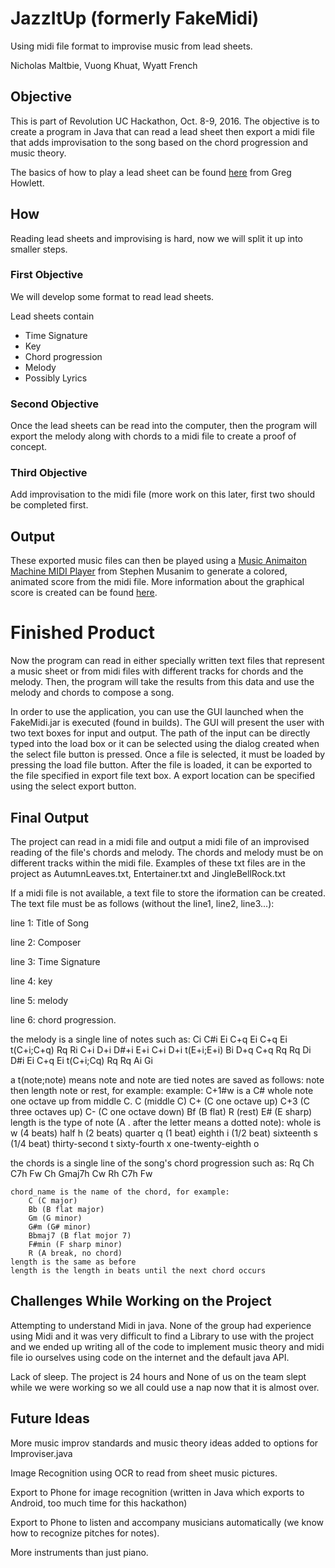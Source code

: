 # JazzItUp (formerly FakeMidi)
Using midi file format to improvise music from lead sheets.

Nicholas Maltbie, Vuong Khuat, Wyatt French

## Objective 

This is part of Revolution UC Hackathon, Oct. 8-9, 2016. The objective is to 
create a program in Java that can read a lead sheet then export a midi file 
that adds improvisation to the song based on the chord progression and music 
theory. 

The basics of how to play a lead sheet can be found [here](https://greghowlett.com/blog/free-lessons/061111012.aspx) 
from Greg Howlett.

## How

Reading lead sheets and improvising is hard, now we will split it up into 
smaller steps.

### First Objective
We will develop some format to read lead sheets.

Lead sheets contain
* Time Signature
* Key
* Chord progression
* Melody
* Possibly Lyrics

### Second Objective
Once the lead sheets can be read into the computer, then the program will export 
the melody along with chords to a midi file to create a proof of concept. 

### Third Objective
Add improvisation to the midi file (more work on this later, first two should be
completed first.

## Output

These exported music files can then be played using a [Music Animaiton Machine 
MIDI Player](http://www.musanim.com/player/) from Stephen Musanim to generate a 
colored, animated score from the midi file. More information about the graphical
 score is created can be found [here](http://www.musanim.com/mam/pfifth.htm).  
 
# Finished Product
 
 Now the program can read in either specially written text files that represent a music
 sheet or from midi files with different tracks for chords and the melody. Then,
 the program will take the results from this data and use the melody and 
 chords to compose a song. 
 
 In order to use the application, you can use the GUI launched when the 
 FakeMidi.jar is executed (found in builds). The GUI will present the user with 
 two text boxes for input and output. The path of the input can be 
 directly typed into the load box or it can be selected using the dialog created
 when the select file button is pressed. Once a file is selected, it must be 
 loaded by pressing the load file button. After the file is loaded, it can be exported
 to the file specified in export file text box. A export location can be 
 specified using the select export button.
 
## Final Output
 
 The project can read in a midi file and output a midi file of an improvised 
 reading of the file's chords and melody. The chords and melody must be on 
 different tracks within the midi file. Examples of these txt files are in the project
 as AutumnLeaves.txt, Entertainer.txt and JingleBellRock.txt
 
 If a midi file is not available, a text file to store the iformation can be created.
 The text file must be as follows (without the line1, line2, line3...):
 
 line 1: Title of Song
 
 line 2: Composer
  
 line 3: Time Signature
 
 line 4: key
 
 line 5: melody
 
 line 6: chord progression.

 the melody is a single line of notes such as: 
 	Ci C#i Ei C+q Ei C+q Ei t(C+i;C+q) Rq Ri C+i D+i D#+i E+i C+i D+i t(E+i;E+i) Bi D+q C+q Rq Rq Di D#i Ei C+q Ei t(C+i;Cq) Rq Rq Ai Gi 
 	
 a t(note;note) means note and note are tied
 notes are saved as follows: note then length note or rest, for example:
 	example: C+1#w is a C# whole note one octave up from middle C.
 		C (middle C)
 		C+ (C one octave up)
 		C+3 (C three octaves up)
 		C- (C one octave down)
 		Bf (B flat)
 		R (rest)
 		E# (E sharp)
 	length is the type of note (A . after the letter means a dotted note):
 		whole is w	(4 beats)
 		half h		(2 beats)
 		quarter q	(1 beat)
 		eighth i	(1/2 beat)
 		sixteenth s	(1/4 beat)
 		thirty-second t
 		sixty-fourth x
 		one-twenty-eighth o

 the chords is a single line of the song's chord progression such as:
 	Rq Ch C7h Fw Ch Gmaj7h Cw Rh C7h Fw 
 	
 	chord_name is the name of the chord, for example:
  		C (C major)
  		Bb (B flat major)
   		Gm (G minor)
   		G#m	(G# minor)
   		Bbmaj7 (B flat mojor 7)
	  	F#min (F sharp minor)
 		R (A break, no chord)
   	length is the same as before
 	length is the length in beats until the next chord occurs	

## Challenges While Working on the Project

Attempting to understand Midi in java. None of the group had experience using Midi and it 
was very difficult to find a Library to use with the project and we ended up writing all 
of the code to implement music theory and midi file io ourselves using code on the 
internet and the default java API.

Lack of sleep. The project is 24 hours and None of us on the team slept while we 
were working so we all could use a nap now that it is almost over.

## Future Ideas

More music improv standards and music theory ideas added to options for Improviser.java

Image Recognition using OCR to read from sheet music pictures.

Export to Phone for image recognition (written in Java which exports to Android, too much time for this hackathon)

Export to Phone to listen and accompany musicians automatically (we know how to recognize pitches for notes).

More instruments than just piano.
